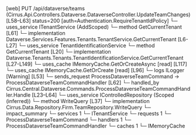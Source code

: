 [web] PUT /api/dataverse/teams  (Cirrus.Api.Controllers.Dataverse.DataverseController.UpdateTeamChanges)  [L58–L63] status=200 [auth=Authentication.RequireTenantIdPolicy]
  └─ uses_service ITenantService (AddScoped)
    └─ method GetCurrentTenant [L61]
      └─ implementation Dataverse.Services.Features.Tenants.TenantService.GetCurrentTenant [L6-L27]
        └─ uses_service TenantIdentificationService
          └─ method GetCurrentTenant [L20]
            └─ implementation Dataverse.Tenants.Tenants.TenantIdentificationService.GetCurrentTenant [L27-L149]
              └─ uses_cache IMemoryCache.GetOrCreateAsync [read] [L117]
              └─ uses_cache IMemoryCache.GetOrCreate [read] [L96]
              └─ logs ILogger<ITenantIdentificationService> [Warning] [L53]
  └─ sends_request ProcessDataverseTeamCommand -> ProcessDataverseTeamCommandHandler [L62]
    └─ handled_by Cirrus.Central.Dataverse.Commands.ProcessDataverseTeamCommandHandler.Handle [L23–L64]
      └─ uses_service IControlledRepository<Team> (Scoped (inferred))
        └─ method WriteQuery [L37]
          └─ implementation Cirrus.Data.Repository.Firm.TeamRepository.WriteQuery
  └─ impact_summary
    └─ services 1
      └─ ITenantService
    └─ requests 1
      └─ ProcessDataverseTeamCommand
    └─ handlers 1
      └─ ProcessDataverseTeamCommandHandler
    └─ caches 1
      └─ IMemoryCache

